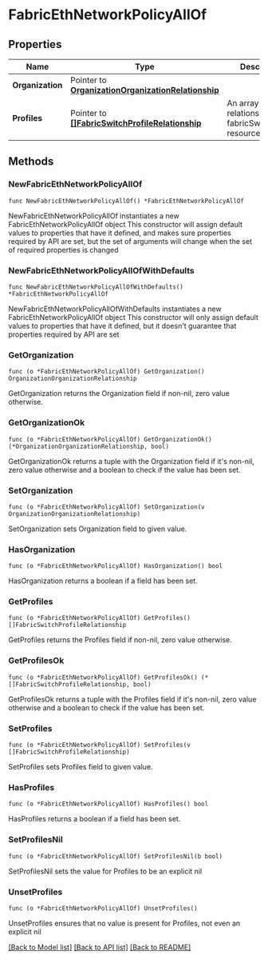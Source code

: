 # FabricEthNetworkPolicyAllOf

## Properties

Name | Type | Description | Notes
------------ | ------------- | ------------- | -------------
**Organization** | Pointer to [**OrganizationOrganizationRelationship**](organization.Organization.Relationship.md) |  | [optional] 
**Profiles** | Pointer to [**[]FabricSwitchProfileRelationship**](fabric.SwitchProfile.Relationship.md) | An array of relationships to fabricSwitchProfile resources. | [optional] 

## Methods

### NewFabricEthNetworkPolicyAllOf

`func NewFabricEthNetworkPolicyAllOf() *FabricEthNetworkPolicyAllOf`

NewFabricEthNetworkPolicyAllOf instantiates a new FabricEthNetworkPolicyAllOf object
This constructor will assign default values to properties that have it defined,
and makes sure properties required by API are set, but the set of arguments
will change when the set of required properties is changed

### NewFabricEthNetworkPolicyAllOfWithDefaults

`func NewFabricEthNetworkPolicyAllOfWithDefaults() *FabricEthNetworkPolicyAllOf`

NewFabricEthNetworkPolicyAllOfWithDefaults instantiates a new FabricEthNetworkPolicyAllOf object
This constructor will only assign default values to properties that have it defined,
but it doesn't guarantee that properties required by API are set

### GetOrganization

`func (o *FabricEthNetworkPolicyAllOf) GetOrganization() OrganizationOrganizationRelationship`

GetOrganization returns the Organization field if non-nil, zero value otherwise.

### GetOrganizationOk

`func (o *FabricEthNetworkPolicyAllOf) GetOrganizationOk() (*OrganizationOrganizationRelationship, bool)`

GetOrganizationOk returns a tuple with the Organization field if it's non-nil, zero value otherwise
and a boolean to check if the value has been set.

### SetOrganization

`func (o *FabricEthNetworkPolicyAllOf) SetOrganization(v OrganizationOrganizationRelationship)`

SetOrganization sets Organization field to given value.

### HasOrganization

`func (o *FabricEthNetworkPolicyAllOf) HasOrganization() bool`

HasOrganization returns a boolean if a field has been set.

### GetProfiles

`func (o *FabricEthNetworkPolicyAllOf) GetProfiles() []FabricSwitchProfileRelationship`

GetProfiles returns the Profiles field if non-nil, zero value otherwise.

### GetProfilesOk

`func (o *FabricEthNetworkPolicyAllOf) GetProfilesOk() (*[]FabricSwitchProfileRelationship, bool)`

GetProfilesOk returns a tuple with the Profiles field if it's non-nil, zero value otherwise
and a boolean to check if the value has been set.

### SetProfiles

`func (o *FabricEthNetworkPolicyAllOf) SetProfiles(v []FabricSwitchProfileRelationship)`

SetProfiles sets Profiles field to given value.

### HasProfiles

`func (o *FabricEthNetworkPolicyAllOf) HasProfiles() bool`

HasProfiles returns a boolean if a field has been set.

### SetProfilesNil

`func (o *FabricEthNetworkPolicyAllOf) SetProfilesNil(b bool)`

 SetProfilesNil sets the value for Profiles to be an explicit nil

### UnsetProfiles
`func (o *FabricEthNetworkPolicyAllOf) UnsetProfiles()`

UnsetProfiles ensures that no value is present for Profiles, not even an explicit nil

[[Back to Model list]](../README.md#documentation-for-models) [[Back to API list]](../README.md#documentation-for-api-endpoints) [[Back to README]](../README.md)



